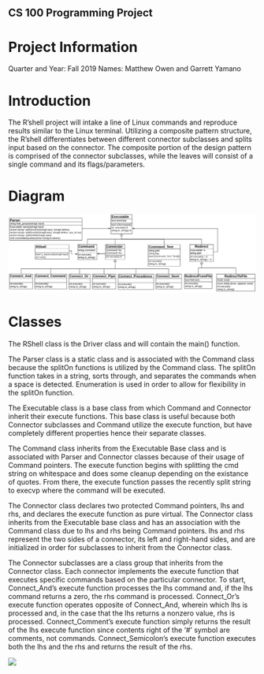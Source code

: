 ## CS 100 Programming Project

# Project Information
Quarter and Year: Fall 2019 
Names: Matthew Owen and Garrett Yamano

# Introduction

The R’shell project will intake a line of Linux commands and reproduce results similar to the Linux terminal. Utilizing a composite pattern structure, the R’shell differentiates between different connector subclasses and splits input based on the connector. The composite portion of the design pattern is comprised of the connector subclasses, while the leaves will consist of a single command and its flags/parameters.

# Diagram

<img src="images/assign4omt.png?raw=true">

# Classes

The RShell class is the Driver class and will contain the main() function. 

The Parser class is a static class and is associated with the Command class because the splitOn functions is utilized by the Command class. The splitOn function takes in a string, sorts through, and separates the commands when a space is detected. Enumeration is used in order to allow for flexibility in the splitOn function.

The Executable class is a base class from which Command and Connector inherit their execute functions. This base class is useful because both Connector subclasses and Command utilize the execute function, but have completely different properties hence their separate classes.

The Command class inherits from the Executable Base class and is associated with Parser and Connector classes because of their usage of Command pointers. The execute function begins with splitting the cmd string on whitespace and does some cleanup depending on the existance of quotes. From there, the execute function passes the recently split string to execvp where the command will be executed. 

The Connector class declares two protected Command pointers, lhs and rhs, and declares the execute function as pure virtual. The Connector class inherits from the Executable base class and has an association with the Command class due to lhs and rhs being Command pointers. lhs and rhs represent the two sides of a connector, its left and right-hand sides, and are initialized in order for subclasses to inherit from the Connector class. 

The Connector subclasses are a class group that inherits from the Connector class. Each connector implements the execute function that executes specific commands based on the particular connector. To start, Connect_And’s execute function processes the lhs command and, if the lhs command returns a zero, the rhs command is processed. Connect_Or’s execute function operates opposite of Connect_And, wherein which lhs is processed and, in the case that the lhs returns a nonzero value, rhs is processed. Connect_Comment’s execute function simply returns the result of the lhs execute function since contents right of the ‘#’ symbol are comments, not commands. Connect_Semicolon’s execute function executes both the lhs and the rhs and returns the result of the rhs. 

<img src="images/xkcd.png?raw=true">
